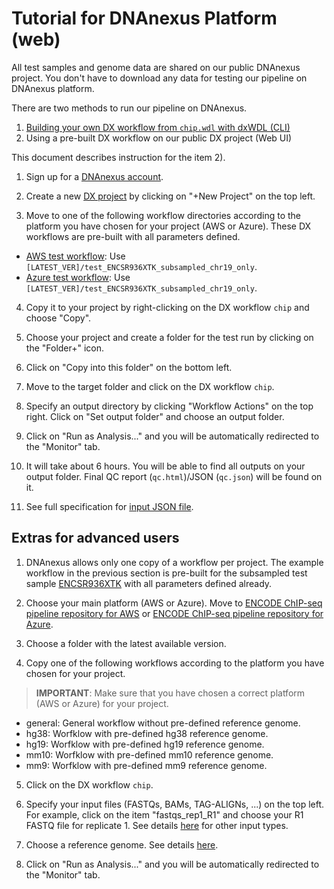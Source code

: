 # Tutorial for DNAnexus Platform (web)

All test samples and genome data are shared on our public DNAnexus project. You don't have to download any data for testing our pipeline on DNAnexus platform.

There are two methods to run our pipeline on DNAnexus.

1) [Building your own DX workflow from `chip.wdl` with dxWDL (CLI)](tutorial_dx_cli.md)
2) Using a pre-built DX workflow on our public DX project (Web UI)

This document describes instruction for the item 2).

1. Sign up for a [DNAnexus account](https://platform.DNAnexus.com/register).

2. Create a new [DX project](https://platform.DNAnexus.com/projects) by clicking on "+New Project" on the top left.

3. Move to one of the following workflow directories according to the platform you have chosen for your project (AWS or Azure). These DX workflows are pre-built with all parameters defined.

* [AWS test workflow](https://platform.DNAnexus.com/projects/BKpvFg00VBPV975PgJ6Q03v6/data/ChIP-seq2/workflows): Use `[LATEST_VER]/test_ENCSR936XTK_subsampled_chr19_only`.
* [Azure test workflow](https://platform.DNAnexus.com/projects/F6K911Q9xyfgJ36JFzv03Z5J/data/ChIP-seq2/workflows): Use `[LATEST_VER]/test_ENCSR936XTK_subsampled_chr19_only`.

4. Copy it to your project by right-clicking on the DX workflow `chip` and choose "Copy". 

5. Choose your project and create a folder for the test run by clicking on the "Folder+" icon.

6. Click on "Copy into this folder" on the bottom left.

7. Move to the target folder and click on the DX workflow `chip`.

9. Specify an output directory by clicking "Workflow Actions" on the top right. Click on "Set output folder" and choose an output folder.

10. Click on "Run as Analysis..." and you will be automatically redirected to the "Monitor" tab.

11. It will take about 6 hours. You will be able to find all outputs on your output folder. Final QC report (`qc.html`)/JSON (`qc.json`) will be found on it.

11. See full specification for [input JSON file](input.md).


## Extras for advanced users

1. DNAnexus allows only one copy of a workflow per project. The example workflow in the previous section is pre-built for the subsampled test sample [ENCSR936XTK](https://www.encodeproject.org/experiments/ENCSR936XTK/) with all parameters defined already.

2. Choose your main platform (AWS or Azure). Move to [ENCODE ChIP-seq pipeline repository for AWS](https://platform.DNAnexus.com/projects/BKpvFg00VBPV975PgJ6Q03v6/data/ChIP-seq2/workflows) or [ENCODE ChIP-seq pipeline repository for Azure](https://platform.DNAnexus.com/projects/F6K911Q9xyfgJ36JFzv03Z5J/data/ChIP-seq2/workflows).

3. Choose a folder with the latest available version.

4. Copy one of the following workflows according to the platform you have chosen for your project.
> **IMPORTANT**: Make sure that you have chosen a correct platform (AWS or Azure) for your project.

  * general: General workflow without pre-defined reference genome.
  * hg38: Worfklow with pre-defined hg38 reference genome.
  * hg19: Worfklow with pre-defined hg19 reference genome.
  * mm10: Worfklow with pre-defined mm10 reference genome.
  * mm9: Worfklow with pre-defined mm9 reference genome.

5. Click on the DX workflow `chip`.

6. Specify your input files (FASTQs, BAMs, TAG-ALIGNs, ...) on the top left. For example, click on the item "fastqs_rep1_R1" and choose your R1 FASTQ file for replicate 1. See details [here](input.md) for other input types.

7. Choose a reference genome. See details [here](input.md).

8. Click on "Run as Analysis..." and you will be automatically redirected to the "Monitor" tab.
